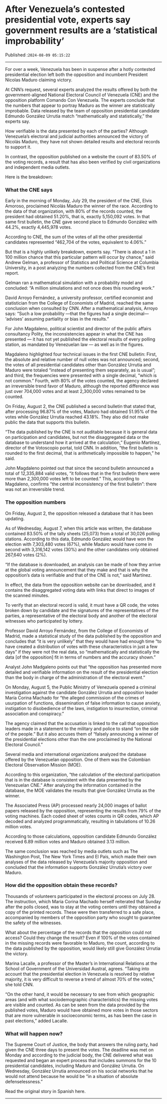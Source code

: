 # After Venezuela’s contested presidential vote, experts say government results are a ‘statistical improbability’

Published :`2024-08-09 05:15:22`

---

For over a week, Venezuela has been in suspense after a hotly contested presidential election left both the opposition and incumbent President Nicolas Maduro claiming victory.

At CNN’s request, several experts analyzed the results offered by both the government-aligned National Electoral Council of Venezuela (CNE) and the opposition platform Comando Con Venezuela. The experts conclude that the numbers that appear to portray Maduro as the winner are statistically improbable. Data released by the team of opposition presidential candidate Edmundo González Urrutia match “mathematically and statistically,” the experts say.

How verifiable is the data presented by each of the parties? Although Venezuela’s electoral and judicial authorities announced the victory of Nicolás Maduro, they have not shown detailed results and electoral records to support it.

In contrast, the opposition published on a website the count of 83.50% of the voting records, a result that has also been verified by civil organizations and independent media outlets.

Here is the breakdown:

### What the CNE says

Early in the morning of Monday, July 29, the president of the CNE, Elvis Amoroso, proclaimed Nicolás Maduro the winner of the race. According to the data of that organization, with 80% of the records counted, the president had obtained 51.20%, that is, exactly 5,150,092 votes. In that same first bulletin, the CNE gave second place to Edmundo González with 44.2%, exactly 4,445,978 votes.

According to CNE, the sum of the votes of all the other presidential candidates represented “462,704 of the votes, equivalent to 4.06%.”

But that is a highly unlikely breakdown, experts say. “There is about a 1 in 100 million chance that this particular pattern will occur by chance,” said Andrew Gelman, a professor of Statistics and Political Science at Columbia University, in a post analyzing the numbers collected from the CNE’s first report.

Gelman ran a mathematical simulation with a probability model and concluded: “A million simulations and not once does this rounding work.”

David Arroyo Fernández, a university professor, certified economist and statistician from the College of Economists of Madrid, reached the same conclusion when consulted by CNN. After a mathematical analysis, Arroyo says: “Such a low probability —that the figures had a single decimal— ‘advises’ assuming partiality or bias in the results.”

For John Magdaleno, political scientist and director of the public affairs consultancy Polity, the inconsistencies appear in what the CNE has presented — it has not yet published the electoral results of every polling station, as mandated by Venezuelan law — as well as in the figures.

Magdaleno highlighted four technical issues in the first CNE bulletin: First, the absolute and relative number of null votes was not announced; second, the votes of all presidential candidates other than González Urrutia and Maduro were totaled “instead of presenting them separately, as is usual”; and third, the frequencies were presented with a single decimal, “which is not common.” Fourth, with 80% of the votes counted, the agency declared an irreversible trend favor of Maduro, although the reported difference was just over 704,000 votes and at least 2,300,000 votes remained to be counted.

On Friday, August 2, the CNE published a second bulletin that stated that, after processing 96.87% of the votes, Maduro had obtained 51.95% of the votes while González Urrutia reached 43.18%. They also did not make public the data that supports this bulletin.

“The data published by the CNE is not auditable because it is general data on participation and candidates, but not the disaggregated data or the database to understand how it arrived at the calculation,” Eugenio Martínez, director of the Votoscopio portal, told CNN. In addition, “the first bulletin is rounded to the first decimal, that is arithmetically impossible to happen,” he said.

John Magdaleno pointed out that since the second bulletin announced a total of 12,335,884 valid votes, “it follows that in the first bulletin there were more than 2,300,000 votes left to be counted.” This, according to Magdaleno, confirms “the central inconsistency of the first bulletin”: there was not an irreversible trend.

### The opposition numbers

On Friday, August 2, the opposition released a database that it has been updating.

As of Wednesday, August 7, when this article was written, the database contained 83.50% of the tally sheets (25,073) from a total of 30,026 polling stations. According to this data, Edmundo González would have won the election with 7,303,480 votes (67%), while Maduro would have come in second with 3,316,142 votes (30%) and the other candidates only obtained 267,640 votes (2%).

“If the database is downloaded, an analysis can be made of how they arrive at the global voting announcement that they make and that is why the opposition’s data is verifiable and that of the CNE is not,” said Martínez.

In effect, the data from the opposition website can be downloaded, and it contains the disaggregated voting data with links that direct to images of the scanned minutes.

To verify that an electoral record is valid, it must have a QR code, the votes broken down by candidate and the signatures of the representatives of the parties, a representative of the electoral body and another of the electoral witnesses who participated by lottery.

Professor David Arroyo Fernández, from the College of Economists of Madrid, made a statistical study of the data published by the opposition and concludes that “it is very unlikely” that they would have had enough time “to have created a distribution of votes with these characteristics in just a few days” if they were not the real data, so “mathematically and statistically the data [of the opposition] fit in terms of numbers and the accuracy shown.”

Analyst John Madgaleno points out that “the opposition has presented more detailed and verifiable information on the result of the presidential election than the body in charge of the administration of the electoral event.”

On Monday, August 5, the Public Ministry of Venezuela opened a criminal investigation against the candidate González Urrutia and opposition leader María Corina Machado for “the alleged commission of the crimes of usurpation of functions, dissemination of false information to cause anxiety, instigation to disobedience of the laws, instigation to insurrection, criminal association and conspiracy.”

The agency claimed that the accusation is linked to the call that opposition leaders made in a statement to the military and police to stand “on the side of the people.” But it also accuses them of “falsely announcing a winner of the presidential elections other than the one proclaimed by the National Electoral Council.”

Several media and international organizations analyzed the database offered by the Venezuelan opposition. One of them was the Colombian Electoral Observation Mission (MOE).

According to this organization, “the calculation of the electoral participation that is in the database is consistent with the data presented by the Venezuelan CNE.” After analyzing the information contained in the database, the MOE validates the results that give González Urrutia as the winner.

The Associated Press (AP) processed nearly 24,000 images of ballot papers released by the opposition, representing the results from 79% of the voting machines. Each coded sheet of votes counts in QR codes, which AP decoded and analyzed programmatically, resulting in tabulations of 10.26 million votes.

According to those calculations, opposition candidate Edmundo González received 6.89 million votes and Maduro obtained 3.13 million.

The same conclusion was reached by media outlets such as The Washington Post, The New York Times and El País, which made their own analyses of the data released by Venezuela’s majority opposition and concluded that the information supports González Urrutia’s victory over Maduro.

### How did the opposition obtain these records?

Thousands of volunteers participated in the electoral process on July 28. The instruction, which Maria Corina Machado herself reiterated that Sunday after the polls closed, was to stay at the voting centers until they obtained a copy of the printed records. These were then transferred to a safe place, accompanied by members of the opposition party who sought to guarantee the safety of the witnesses.

What about the percentage of the records that the opposition could not access? Could they change the result? Even if 100% of the votes contained in the missing records were favorable to Maduro, the count, according to the data published by the opposition, would likely still give González Urrutia the victory.

Marina Lacalle, a professor of the Master’s in International Relations at the School of Government of the Universidad Austral, agrees. “Taking into account that the presidential election in Venezuela is resolved by relative majority, it is very difficult to reverse a trend of almost 70% of the votes,” she told CNN.

“On the other hand, it would be necessary to see from which geographic areas (and with what sociodemographic characteristics) the missing votes are visible and counted. As can be seen from the data provided by the published votes, Maduro would have obtained more votes in those sectors that are more vulnerable in socioeconomic terms, as has been the case in past elections,” added Lacalle.

### What will happen now?

The Supreme Court of Justice, the body that answers the ruling party, had given the CNE three days to present the votes. The deadline was met on Monday and according to the judicial body, the CNE delivered what was requested and began an expert process that includes summons for the 10 presidential candidates, including Maduro and González Urrutia. On Wednesday, González Urrutia announced on his social networks that he would not attend because he would be “in a situation of absolute defenselessness.”

Read the original story in Spanish here.

---

